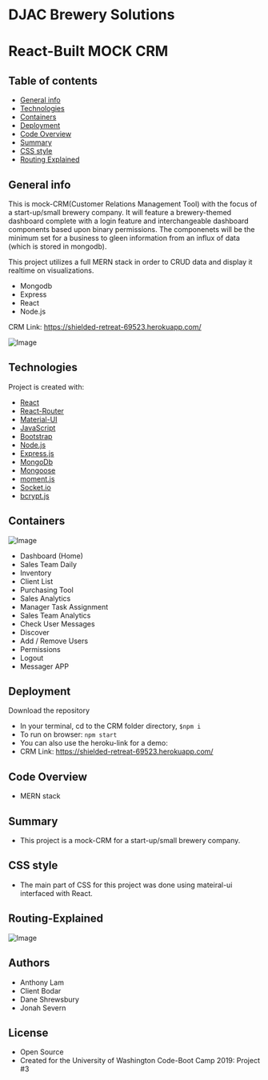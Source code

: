 # DJAC Brewery Solutions
# React-Built MOCK CRM 

## Table of contents

- [General info](#general-info)
- [Technologies](#Technologies)
- [Containers](#Containers)
- [Deployment](#Deployment)
- [Code Overview](#Code-Overview)
- [Summary](#Summary)
- [CSS style](#CSS-style)
- [Routing Explained](#Routing-Explained)


## General info

This is mock-CRM(Customer Relations Management Tool) with the focus of a start-up/small brewery company. It will feature a brewery-themed dashboard complete with a login feature and interchangeable dashboard components based upon binary permissions. The componenets will be the minimum set for a business to gleen information from an influx of data (which is stored in mongodb). 

This project utilizes a full MERN stack in order to CRUD data and display it realtime on visualizations. 
- Mongodb
- Express
- React
- Node.js

CRM Link: https://shielded-retreat-69523.herokuapp.com/

![Image](public/assets/images/loginScreen.png)

## Technologies

Project is created with:

- [React](https://reactjs.org/)
- [React-Router](https://reacttraining.com/react-router/)
- [Material-UI](https://material-ui.com/)
- [JavaScript](https://www.javascript.com/)
- [Bootstrap](https://getbootstrap.com/)
- [Node.js](https://nodejs.org/)
- [Express.js](https://expressjs.com/)
- [MongoDb](https://www.mongodb.com/)
- [Mongoose](https://mongoosejs.com/)
- [moment.js](https://momentjs.com/)
- [Socket.io](https://socket.io/)
- [bcrypt.js](https://www.npmjs.com/package/bcrypt)

## Containers

![Image](public/assets/images/Dashboard.png)

- Dashboard (Home)
- Sales Team Daily
- Inventory
- Client List
- Purchasing Tool
- Sales Analytics
- Manager Task Assignment
- Sales Team Analytics 
- Check User Messages
- Discover 
- Add / Remove Users
- Permissions
- Logout
- Messager APP

## Deployment

Download the repository

- In your terminal, cd to the CRM folder directory, `$npm i`
- To run on browser: `npm start`
- You can also use the heroku-link for a demo:
- CRM Link: https://shielded-retreat-69523.herokuapp.com/

## Code Overview

- MERN stack

## Summary

- This project is a mock-CRM for a start-up/small brewery company. 

## CSS style

- The main part of CSS for this project was done using mateiral-ui interfaced with React. 


## Routing-Explained

![Image](public/assets/images/Routing.PNG)

## Authors

- Anthony Lam
- Client Bodar
- Dane Shrewsbury
- Jonah Severn

## License

- Open Source
- Created for the University of Washington Code-Boot Camp 2019: Project #3






